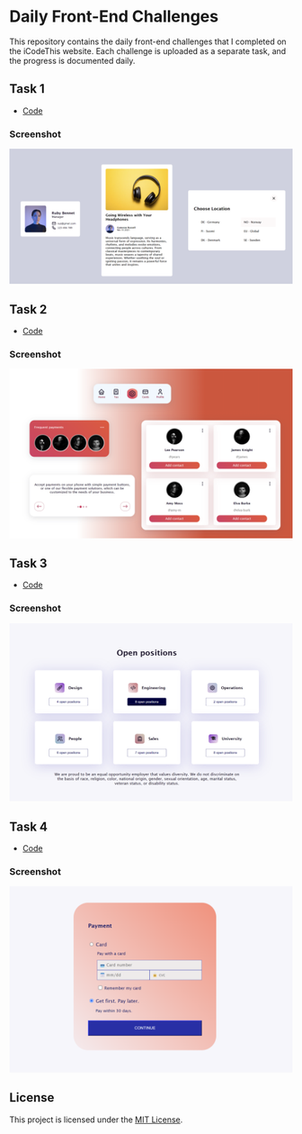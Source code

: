 # Daily Front-End Challenges

This repository contains the daily front-end challenges that I completed on the iCodeThis website. Each challenge is uploaded as a separate task, and the progress is documented daily.

## Task 1

- [Code](https://github.com/RATHISHKUMAR07/iCodeThis/tree/fullstack/Task%201)

  
### Screenshot

![Screenshot 1](https://github.com/RATHISHKUMAR07/iCodeThis/blob/fullstack/Task%201/task1.png)

## Task 2

- [Code](https://github.com/RATHISHKUMAR07/iCodeThis/tree/fullstack/Task%202)

  
### Screenshot

![Screenshot 1](https://github.com/RATHISHKUMAR07/iCodeThis/blob/fullstack/Task%202/task2.png)

## Task 3

- [Code](https://github.com/RATHISHKUMAR07/iCodeThis/tree/fullstack/Task%203)

  
### Screenshot

![Screenshot 1](https://github.com/RATHISHKUMAR07/iCodeThis/blob/fullstack/Task%203/task3.png)

## Task 4

- [Code](https://github.com/RATHISHKUMAR07/iCodeThis/tree/fullstack/Task%204)

  
### Screenshot

![Screenshot 1](https://github.com/RATHISHKUMAR07/iCodeThis/blob/fullstack/Task%204/task4.png)



## License

This project is licensed under the [MIT License](LICENSE).
